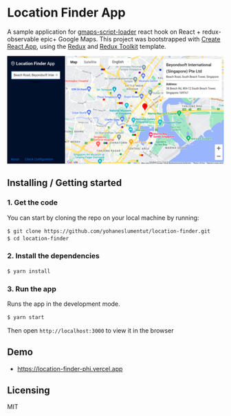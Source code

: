 # Location Finder App

A sample application for [gmaps-script-loader](https://www.npmjs.com/package/gmaps-script-loader) react hook on React + redux-observable epic+ Google Maps. This project was bootstrapped with [Create React App](https://github.com/facebook/create-react-app), using the [Redux](https://redux.js.org/) and [Redux Toolkit](https://redux-toolkit.js.org/) template.

![image](./src/assets/images/readme.png)

## Installing / Getting started

### 1. Get the code

You can start by cloning the repo on your local machine by running:

```sh
$ git clone https://github.com/yohaneslumentut/location-finder.git
$ cd location-finder
```

### 2. Install the dependencies

```sh
$ yarn install
```

### 3. Run the app

Runs the app in the development mode.

```sh
$ yarn start
```

Then open `http://localhost:3000` to view it in the browser

## Demo

- https://location-finder-phi.vercel.app

## Licensing

MIT
